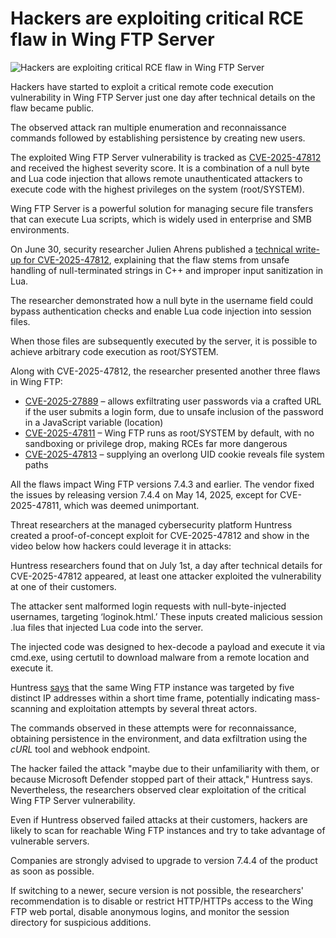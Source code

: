 # Hackers are exploiting critical RCE flaw in Wing FTP Server

![Hackers are exploiting critical RCE flaw in Wing FTP Server](https://www.bleepstatic.com/content/hl-images/2024/12/10/hacker-box.jpg)

Hackers have started to exploit a critical remote code execution vulnerability in Wing FTP Server just one day after technical details on the flaw became public.

The observed attack ran multiple enumeration and reconnaissance commands followed by establishing persistence by creating new users.

The exploited Wing FTP Server vulnerability is tracked as [CVE-2025-47812](http://nvd.nist.gov/vuln/detail/CVE-2025-47812) and received the highest severity score. It is a combination of a null byte and Lua code injection that allows remote unauthenticated attackers to execute code with the highest privileges on the system (root/SYSTEM).

Wing FTP Server is a powerful solution for managing secure file transfers that can execute Lua scripts, which is widely used in enterprise and SMB environments.

On June 30, security researcher Julien Ahrens published a [technical write-up for CVE-2025-47812](http://www.rcesecurity.com/2025/06/what-the-null-wing-ftp-server-rce-cve-2025-47812/), explaining that the flaw stems from unsafe handling of null-terminated strings in C++ and improper input sanitization in Lua.

The researcher demonstrated how a null byte in the username field could bypass authentication checks and enable Lua code injection into session files.

When those files are subsequently executed by the server, it is possible to achieve arbitrary code execution as root/SYSTEM.

Along with CVE-2025-47812, the researcher presented another three flaws in Wing FTP:

* [CVE-2025-27889](https://nvd.nist.gov/vuln/detail/CVE-2025-27889) – allows exfiltrating user passwords via a crafted URL if the user submits a login form, due to unsafe inclusion of the password in a JavaScript variable (location)
* [CVE-2025-47811](https://nvd.nist.gov/vuln/detail/CVE-2025-47811) – Wing FTP runs as root/SYSTEM by default, with no sandboxing or privilege drop, making RCEs far more dangerous
* [CVE-2025-47813](https://nvd.nist.gov/vuln/detail/CVE-2025-47813) – supplying an overlong UID cookie reveals file system paths

All the flaws impact Wing FTP versions 7.4.3 and earlier. The vendor fixed the issues by releasing version 7.4.4 on May 14, 2025, except for CVE-2025-47811, which was deemed unimportant.

Threat researchers at the managed cybersecurity platform Huntress created a proof-of-concept exploit for CVE-2025-47812 and show in the video below how hackers could leverage it in attacks:

Huntress researchers found that on July 1st, a day after technical details for CVE-2025-47812 appeared, at least one attacker exploited the vulnerability at one of their customers.

The attacker sent malformed login requests with null-byte-injected usernames, targeting ‘loginok.html.’ These inputs created malicious session .lua files that injected Lua code into the server.

The injected code was designed to hex-decode a payload and execute it via cmd.exe, using certutil to download malware from a remote location and execute it.

Huntress [says](http://www.huntress.com/blog/wing-ftp-server-remote-code-execution-cve-2025-47812-exploited-in-wild) that the same Wing FTP instance was targeted by five distinct IP addresses within a short time frame, potentially indicating mass-scanning and exploitation attempts by several threat actors.

The commands observed in these attempts were for reconnaissance, obtaining persistence in the environment, and data exfiltration using the _cURL_ tool and webhook endpoint.

The hacker failed the attack "maybe due to their unfamiliarity with them, or because Microsoft Defender stopped part of their attack," Huntress says. Nevertheless, the researchers observed clear exploitation of the critical Wing FTP Server vulnerability.

Even if Huntress observed failed attacks at their customers, hackers are likely to scan for reachable Wing FTP instances and try to take advantage of vulnerable servers.

Companies are strongly advised to upgrade to version 7.4.4 of the product as soon as possible.

If switching to a newer, secure version is not possible, the researchers' recommendation is to disable or restrict HTTP/HTTPs access to the Wing FTP web portal, disable anonymous logins, and monitor the session directory for suspicious additions.